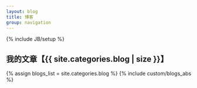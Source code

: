 ```yaml
---
layout: blog 
title: 博客
group: navigation
---
```

{% include JB/setup %}
<h2>我的文章【{{ site.categories.blog | size }}】</h2>
{% assign blogs_list = site.categories.blog %}
{% include custom/blogs_abs %}
